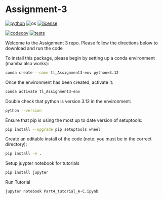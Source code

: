 # Assignment-3

[![python](https://img.shields.io/badge/python-3.12-blue.svg)](https://www.python.org/)
![os](https://img.shields.io/badge/os-ubuntu%20|%20macos%20|%20windows-blue.svg)
[![license](https://img.shields.io/badge/license-MIT-green.svg)](https://github.com/sandialabs/sibl#license)


[![codecov](https://codecov.io/gh/tuckluck/Assignment2/graph/badge.svg?token=TKF4CLV1G5)](https://codecov.io/gh/tuckluck/Assignment2)
[![tests](https://github.com/tuckluck/Assignment2/actions/workflows/testsDS.yml/badge.svg)](https://github.com/tuckluck/Assignment2/actions)


Welcome to the Assignment 3 repo. Please follow the directions below to download and run the code 

To install this package, please begin by setting up a conda environment (mamba also works):
```bash
conda create --name tl_Assignment3-env python=3.12
```
Once the environment has been created, activate it:

```bash
conda activate tl_Assignment3-env
```
Double check that python is version 3.12 in the environment:
```bash
python --version
```
Ensure that pip is using the most up to date version of setuptools:
```bash
pip install --upgrade pip setuptools wheel
```

Create an editable install of the code (note: you must be in the correct directory):
```bash
pip install -e .
```


Setup juypter notebook for tutorials

```bash
pip install jupyter
```

Run Tutorial
```bash
jupyter notebook Part4_tutorial_A-C.ipynb
```


